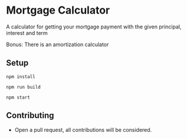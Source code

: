 # Mortgage Calculator

A calculator for getting your mortgage payment with the given principal, interest and term

Bonus: There is an amortization calculator

## Setup

```
npm install
```
```
npm run build
```
```
npm start
```

## Contributing

* Open a pull request, all contributions will be considered.
